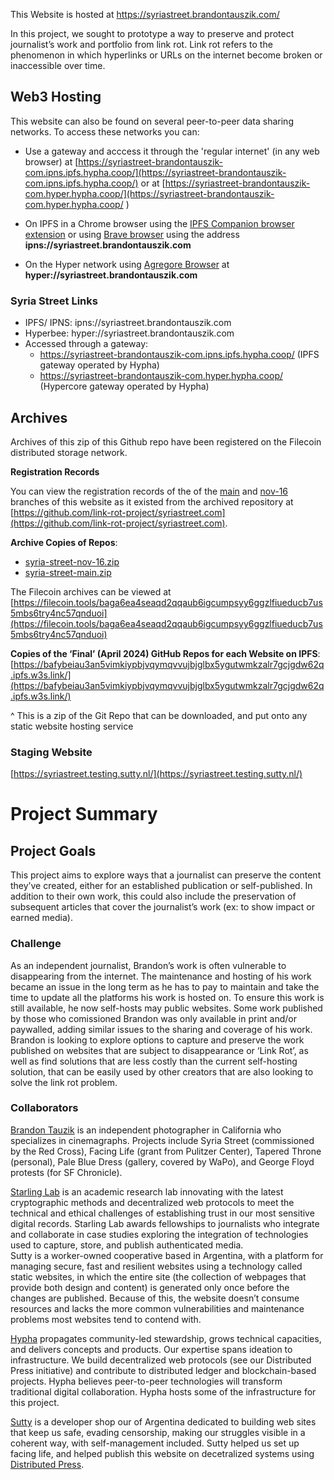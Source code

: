 This Website is hosted at https://syriastreet.brandontauszik.com/

In this project, we sought to prototype a way to preserve and protect journalist’s work and portfolio from link rot. Link rot refers to the phenomenon in which hyperlinks or URLs on the internet become broken or inaccessible over time.

## Web3 Hosting
This website can also be found on several peer-to-peer data sharing networks. To access these networks you can:
* Use a gateway and acccess it through the 'regular internet' (in any web browser) at [https://syriastreet-brandontauszik-com.ipns.ipfs.hypha.coop/](https://syriastreet-brandontauszik-com.ipns.ipfs.hypha.coop/) or at [https://syriastreet-brandontauszik-com.hyper.hypha.coop/](https://syriastreet-brandontauszik-com.hyper.hypha.coop/
)

 * On IPFS in a Chrome browser using the [IPFS Companion browser extension](https://chromewebstore.google.com/detail/ipfs-companion/nibjojkomfdiaoajekhjakgkdhaomnch) or using [Brave browser](https://brave.com/) using the address **ipns://syriastreet.brandontauszik.com**
* On the Hyper network using [Agregore Browser](https://github.com/AgregoreWeb/agregore-browser/releases) at **hyper://syriastreet.brandontauszik.com**

### Syria Street Links

* IPFS/ IPNS: ipns://syriastreet.brandontauszik.com
* Hyperbee: hyper://syriastreet.brandontauszik.com 
* Accessed through a gateway: 
    * https://syriastreet-brandontauszik-com.ipns.ipfs.hypha.coop/ (IPFS gateway operated by Hypha)
    * https://syriastreet-brandontauszik-com.hyper.hypha.coop/ (Hypercore gateway operated by Hypha)

## Archives
Archives of this zip of this Github repo have been registered on the Filecoin distributed storage network. 

**Registration Records**

You can view the registration records of the of the [main](https://bafkreifa3n2n2qhsmykjwjayir3gukffwvh5edjfjp63v6vfhn6uko6yty.ipfs.w3s.link/) and [nov-16](https://bafybeihas2sbg2wvcq3zpnb3gcvlyhlc4g3ks3khtwr5cmtjjon22w5vea.ipfs.w3s.link/syria-street-nov-16-2023-12-14T17-19-17Z.zip.json) branches of this website as it existed from the archived repository at [https://github.com/link-rot-project/syriastreet.com](https://github.com/link-rot-project/syriastreet.com). 

**Archive Copies of Repos**:
* [syria-street-nov-16.zip](https://bafybeidnwxldu4tesxgnfsomshh5epc2knyjcq5xpjezdssck3kuxejqh4.ipfs.w3s.link/)
* [syria-street-main.zip](https://bafybeiccfmd5qqtafonp2g6wph3ufryf66mnt6snhdjrjwbixr7xry4the.ipfs.w3s.link/)

The Filecoin archives can be viewed at [https://filecoin.tools/baga6ea4seaqd2qqaub6igcumpsyy6ggzlfiueducb7us5mbs6try4nc57qnduoi](https://filecoin.tools/baga6ea4seaqd2qqaub6igcumpsyy6ggzlfiueducb7us5mbs6try4nc57qnduoi)

**Copies of the ‘Final’ (April 2024) GitHub Repos for each Website on IPFS**: [https://bafybeiau3an5vimkiypbjvqymqvvujbjglbx5ygutwmkzalr7gcjgdw62q.ipfs.w3s.link/](https://bafybeiau3an5vimkiypbjvqymqvvujbjglbx5ygutwmkzalr7gcjgdw62q.ipfs.w3s.link/)

^ This is a zip of the Git Repo that can be downloaded, and put onto any static website hosting service
  

### Staging Website

[https://syriastreet.testing.sutty.nl/](https://syriastreet.testing.sutty.nl/)

# Project Summary

## Project Goals
This project aims to explore ways that a journalist can preserve the content they’ve created, either for an established publication or self-published. In addition to their own work, this could also include the preservation of subsequent articles that cover the journalist’s work (ex: to show impact or earned media).

### Challenge
As an independent journalist, Brandon’s work is often vulnerable to disappearing from the internet. The maintenance and hosting of his work became an issue in the long term as he has to pay to maintain and take the time to update all the platforms his work is hosted on. To ensure this work is still available, he now self-hosts may public websites. Some work published by those who comissioned Brandon was only available in print and/or paywalled, adding similar issues to the sharing and coverage of his work. 
Brandon is looking to explore options to capture and preserve the work published on websites that are subject to disappearance or ‘Link Rot’, as well as find solutions that are less costly than the current self-hosting solution, that can be easily used by other creators that are also looking to solve the link rot problem.

### Collaborators

[Brandon Tauzik](https://brandontauszik.com/) is an independent photographer in California who specializes in cinemagraphs. Projects include Syria Street (commissioned by the Red Cross), Facing Life (grant from Pulitzer Center), Tapered Throne (personal), Pale Blue Dress (gallery, covered by WaPo), and George Floyd protests (for SF Chronicle).

[Starling Lab](https://www.starlinglab.org/) is an academic research lab innovating with the latest cryptographic methods and decentralized web protocols to meet the technical and ethical challenges of establishing trust in our most sensitive digital records. Starling Lab awards fellowships to journalists who integrate and collaborate in case studies exploring the integration of technologies used to capture, store, and publish authenticated media.  
Sutty is a worker-owned cooperative based in Argentina, with a platform for managing secure, fast and resilient websites using a technology called static websites, in which the entire site (the collection of webpages that provide both design and content) is generated only once before the changes are published. Because of this, the website doesn’t consume resources and lacks the more common vulnerabilities and maintenance problems most websites tend to contend with.

[Hypha](https://hypha.coop/) propagates community-led stewardship, grows technical capacities, and delivers concepts and products. Our expertise spans ideation to infrastructure. We build decentralized web protocols (see our Distributed Press initiative) and contribute to distributed ledger and blockchain-based projects. Hypha believes peer-to-peer technologies will transform traditional digital collaboration. Hypha hosts some of the infrastructure for this project.

[Sutty](https://sutty.nl/en) is a developer shop our of Argentina dedicated to building web sites that keep us safe, evading censorship, making our struggles visible in a coherent way, with self-management included. Sutty helped us set up facing life, and helped publish this website on decetralized systems using [Distributed Press](https://distributed.press/).